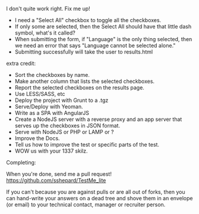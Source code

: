 I don't quite work right. Fix me up!

* I need a "Select All" checkbox to toggle all the checkboxes.
* If only some are selected, then the Select All should have that little dash symbol, what's it called?
* When submitting the form, if "Language" is the only thing selected, then we need an error that says "Language cannot be selected alone."
* Submitting successfully will take the user to results.html

extra credit:
* Sort the checkboxes by name.
* Make another column that lists the selected checkboxes.
* Report the selected checkboxes on the results page.
* Use LESS/SASS, etc
* Deploy the project with Grunt to a .tgz
* Serve/Deploy with Yeoman.
* Write as a SPA with AngularJS
* Create a NodeJS server with a reverse proxy and an app server that serves up the checkboxes in JSON format.
* Serve with NodeJS or PHP or LAMP or ?
* Improve the Docs.
* Tell us how to improve the test or specific parts of the test.
* WOW us with your 1337 skilz.

Completing:

When you're done, send me a pull request! https://github.com/sshepard/TestMe_lite

If you can't because you are against pulls or are all out of forks, then you can hand-write your answers on a dead tree and
shove them in an envelope (or email) to your technical contact, manager or recruiter person.